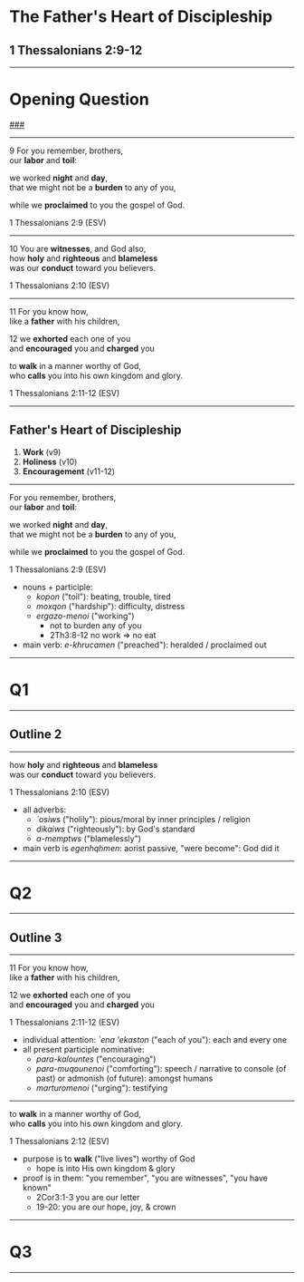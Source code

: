 # The Father's Heart of Discipleship
## 1 Thessalonians 2:9-12

---
<!-- .slide: data-background="white" -->
# Opening **Question**

[###](#/outline)
<!-- .element: style="color:rgba(0,0,0,0.2)" -->

---
<span class="ref">9</span>
For you remember, brothers, <br/>
our **labor** and **toil**:

we worked **night** and **day**,<br/>
that we might not be a **burden** to any of you,

while we **proclaimed** to you the gospel of God.

<div class="ref">
1 Thessalonians 2:9 (ESV)
</div>

---
<span class="ref">10</span>
You are **witnesses**, and God also, <br/>
how **holy** and **righteous** and **blameless** <br/>
was our **conduct** toward you believers.

<div class="ref">
1 Thessalonians 2:10 (ESV)
</div>

---
<span class="ref">11</span>
For you know how, <br/>
like a **father** with his children,

<span class="ref">12</span>
we **exhorted** each one of you <br/>
and **encouraged** you and **charged** you

to **walk** in a manner worthy of God, <br/>
who **calls** you into his own kingdom and glory.

<div class="ref">
1 Thessalonians 2:11-12 (ESV)
</div>

---
<!-- .slide: data-background-image="static/bg/unsplash-Jztmx9yqjBw-stars.jpg" id="outline" -->
## Father's Heart of Discipleship
1. **Work** <span class="ref">(v9)</span>
2. **Holiness** <span class="ref">(v10)</span>
3. **Encouragement** <span class="ref">(v11-12)</span>

---
For you remember, brothers, <br/>
our **labor** and **toil**:

we worked **night** and **day**,<br/>
that we might not be a **burden** to any of you,

while we **proclaimed** to you the gospel of God.

<div class="ref">
1 Thessalonians 2:9 (ESV)
</div>

>>>
* nouns + participle:
    * *kopon* ("toil"): beating, trouble, tired
    * *moxqon* ("hardship"): difficulty, distress
    * *ergazo-menoi* ("working")
        * not to burden any of you
        * 2Th3:8-12 no work => no eat
* main verb: *e-khrucamen* ("preached"): heralded / proclaimed out

---
<!-- .slide: data-background="white" -->
# **Q1**

---
<!-- .slide: data-background-image="static/bg/unsplash-Jztmx9yqjBw-stars.jpg" -->
## Outline 2

---
how **holy** and **righteous** and **blameless** <br/>
was our **conduct** toward you believers.

<div class="ref">
1 Thessalonians 2:10 (ESV)
</div>

>>>
+ all adverbs:
    * *`osiws* ("holily"): pious/moral by inner principles / religion 
    * *dikaiws* ("righteously"): by God's standard 
    * *a-memptws* ("blamelessly")
+ main verb is *egenhqhmen*: aorist passive, "were become": God did it

---
<!-- .slide: data-background="white" -->
# **Q2**

---
<!-- .slide: data-background-image="static/bg/unsplash-Jztmx9yqjBw-stars.jpg" -->
## Outline 3

---
<span class="ref">11</span>
For you know how, <br/>
like a **father** with his children,

<span class="ref">12</span>
we **exhorted** each one of you <br/>
and **encouraged** you and **charged** you

<div class="ref">
1 Thessalonians 2:11-12 (ESV)
</div>

>>>
* individual attention: *`ena 'ekaston* ("each of you"): each and every one
* all present participle nominative:
    * *para-kalountes* ("encouraging")
    * *para-muqounenoi* ("comforting"): speech / narrative to console (of past) or admonish (of future): amongst humans 
    * *marturomenoi* ("urging"): testifying

---
to **walk** in a manner worthy of God, <br/>
who **calls** you into his own kingdom and glory.

<div class="ref">
1 Thessalonians 2:12 (ESV)
</div>

>>>
* purpose is to **walk** ("live lives") worthy of God
    * hope is into His own kingdom & glory
* proof is in them: "you remember", "you are witnesses", "you have known"
    * 2Cor3:1-3 you are our letter
    * 19-20: you are our hope, joy, & crown 

---
<!-- .slide: data-background="white" -->
# **Q3**

---
<!-- .slide: data-background-image="static/bg/unsplash-Jztmx9yqjBw-stars.jpg" class="empty" -->
